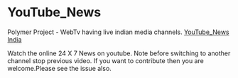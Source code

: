 # YouTube_News
Polymer Project - WebTv having live indian media channels.
[YouTube_News India](http://oyearunpal.github.io/YouTube_News/)

Watch the online 24 X 7 News on youtube.
Note before switching to another channel stop previous video.
If you want to contribute then you are welcome.Please see the issue also.

